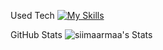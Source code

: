 Used Tech
[![My Skills](https://skillicons.dev/icons?i=aws,gcp,azure,react,vue,flutter&perline=1)](https://skillicons.dev)

GitHub Stats
![siimaarmaa's Stats](https://github-readme-stats.vercel.app/api?username=siimaarmaa&theme=vue-dark&show_icons=true&hide_border=true&count_private=true)